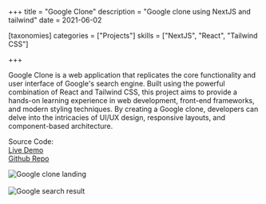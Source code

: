 +++
title = "Google Clone"
description = "Google clone using NextJS and tailwind"
date = 2021-06-02

[taxonomies]
categories = ["Projects"]
skills = ["NextJS", "React", "Tailwind CSS"]

+++


Google Clone is a web application that replicates the core functionality and user interface of Google's search engine. Built using the powerful combination of React and Tailwind CSS, this project aims to provide a hands-on learning experience in web development, front-end frameworks, and modern styling techniques. By creating a Google clone, developers can delve into the intricacies of UI/UX design, responsive layouts, and component-based architecture.

Source Code:
<br>
<a href="https://google.giridharan.me/" target="_blank">Live Demo</a>
<br>
<a href="https://github.com/GiriRock/GoogleClone" target="_blank">Github Repo</a>


 ![Google clone landing](/images/googleclonelanding.png) 
 <br>
 <br>
 ![Google search result](/images/googlesearchresult.png)